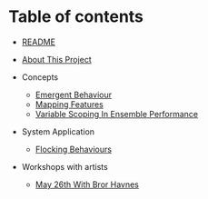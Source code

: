 # Table of contents

* [README](README.md)
* [About This Project](projectProposal.md)

* Concepts
    * [Emergent Behaviour](concepts/emergentBehaviour.md)
    * [Mapping Features](concepts/featureDetermination.md)
    * [Variable Scoping In Ensemble Performance](concepts/globalVariablesAndScoping.md)
  
* System Application
    * [Flocking Behaviours](soundSystems/boidAsInstruction.md)

* Workshops with artists
    * [May 26th With Bror Havnes](Reflection/text/reflection_05_26_bror.md)

